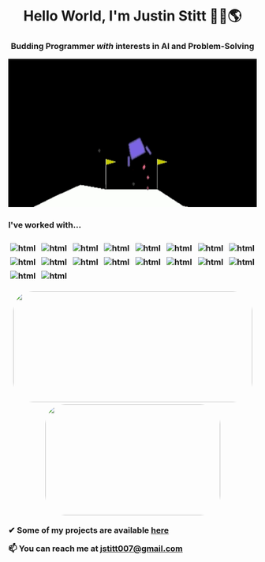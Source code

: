 
<h1 align="center">Hello World, I'm Justin Stitt 🙋‍♂️🌎 </h1>
<h3 align="center">Budding Programmer <em>with</em> interests in AI and Problem-Solving</h3>

<p align="center">
  <img width="900" height="300" src="/media/githubprofilegif1.gif">
</p>

<p align="left">
  
<h3> I've worked with... <h3>
<img src="https://img.shields.io/badge/c++-%2300599C.svg?style=for-the-badge&logo=c%2B%2B&logoColor=white" alt="html" style="vertical-align:top; margin:4px">
<img src="https://img.shields.io/badge/-Julia-9558B2?style=for-the-badge&logo=julia&logoColor=white" alt="html" style="vertical-align:top; margin:4px">
<img src="https://img.shields.io/badge/python-3670A0?style=for-the-badge&logo=python&logoColor=ffdd54" alt="html" style="vertical-align:top; margin:4px">
<img src="https://img.shields.io/badge/c%23-%23239120.svg?style=for-the-badge&logo=c-sharp&logoColor=white" alt="html" style="vertical-align:top; margin:4px">
<img src="https://img.shields.io/badge/go-%2300ADD8.svg?style=for-the-badge&logo=go&logoColor=white" alt="html" style="vertical-align:top; margin:4px">
<img src="https://img.shields.io/badge/javascript-%23323330.svg?style=for-the-badge&logo=javascript&logoColor=%23F7DF1E" alt="html" style="vertical-align:top; margin:4px">
<img src="https://img.shields.io/badge/java-%23ED8B00.svg?style=for-the-badge&logo=java&logoColor=white" alt="html" style="vertical-align:top; margin:4px">
<img src="https://img.shields.io/badge/opencv-%23white.svg?style=for-the-badge&logo=opencv&logoColor=white" alt="html" style="vertical-align:top; margin:4px">
<img src="https://img.shields.io/badge/-OpenAI-grey?style=for-the-badge&logoColor=white" alt="html" style="vertical-align:top; margin:4px">
<img src="https://img.shields.io/badge/TensorFlow-%23FF6F00.svg?style=for-the-badge&logo=TensorFlow&logoColor=white" alt="html" style="vertical-align:top; margin:4px">
<img src="https://img.shields.io/badge/react-%2320232a.svg?style=for-the-badge&logo=react&logoColor=%2361DAFB" alt="html" style="vertical-align:top; margin:4px">
<img src="https://img.shields.io/badge/PyTorch-%23EE4C2C.svg?style=for-the-badge&logo=PyTorch&logoColor=white" alt="html" style="vertical-align:top; margin:4px">
<img src="https://img.shields.io/badge/-Web-green?style=for-the-badge&logoColor=lightgrey" alt="html" style="vertical-align:top; margin:4px">
<img src="https://img.shields.io/badge/node.js-%2343853D.svg?style=for-the-badge&logo=node.js&logoColor=white" alt="html" style="vertical-align:top; margin:4px">
<img src="https://img.shields.io/badge/-Game Dev-purple?style=for-the-badge&logoColor=lightgrey" alt="html" style="vertical-align:top; margin:4px">
<img src="https://img.shields.io/badge/-SQL-red?style=for-the-badge&logoColor=lightgrey" alt="html" style="vertical-align:top; margin:4px">
<img src="https://img.shields.io/badge/unity-%23000000.svg?style=for-the-badge&logo=unity&logoColor=white" alt="html" style="vertical-align:top; margin:4px">
<img src="https://img.shields.io/badge/-Data Science-yellow?style=for-the-badge&logoColor=lightgrey" alt="html" style="vertical-align:top; margin:4px">
</p>

<p align="center">
<img width="485" height="225" src="https://github-readme-stats.vercel.app/api?username=justinstitt&show_icons=true&theme=tokyonight&include_all_commits=true&hide=stars" style="border-radius:40px;">
<img width="355" height="225" src="https://github-readme-stats.vercel.app/api/top-langs/?username=JustinStitt&theme=tokyonight&layout=compact" style="border-radius:40px;">
</p>


✔  Some of my projects are available  [here](https://github.com/JustinStitt?tab=repositories)


📫 You can reach me at **jstitt007@gmail.com**

